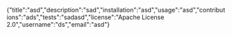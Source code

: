 {"title":"asd","description":"sad","installation":"asd","usage":"asd","contributions":"ads","tests":"sadasd","license":"Apache License 2.0","username":"ds","email":"asd"}